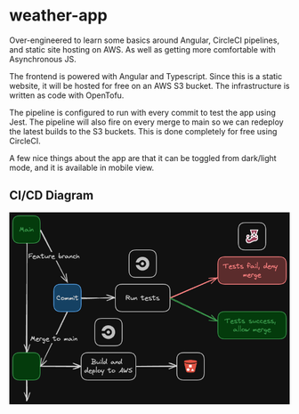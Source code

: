 # weather-app

Over-engineered to learn some basics around Angular, CircleCI pipelines, and static site hosting on AWS. As well as getting more comfortable with Asynchronous JS.

The frontend is powered with Angular and Typescript. Since this is a static website, it will be hosted for free on an AWS S3 bucket. The infrastructure is written as code with OpenTofu.

The pipeline is configured to run with every commit to test the app using Jest. The pipeline will also fire on every merge to main so we can redeploy the latest builds to the S3 buckets. This is done completely for free using CircleCI.

A few nice things about the app are that it can be toggled from dark/light mode, and it is available in mobile view.

## CI/CD Diagram

![Pipeline Diagram](pipeline-workflow.png)

